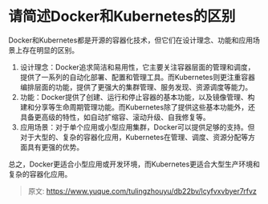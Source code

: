 # 请简述Docker和Kubernetes的区别

Docker和Kubernetes都是开源的容器化技术，但它们在设计理念、功能和应用场景上存在明显的区别。

1. 设计理念：Docker追求简洁和易用性，它主要关注容器层面的管理和调度，提供了一系列的自动化部署、配置和管理工具。而Kubernetes则更注重容器编排层面的功能，提供了更强大的集群管理、服务发现、资源调度等能力。
2. 功能：Docker提供了创建、运行和停止容器的基本功能，以及镜像管理、构建和分享等生命周期管理功能。而Kubernetes除了提供这些基本功能外，还具备更高级的特性，如自动扩缩容、滚动升级、自我修复等。
3. 应用场景：对于单个应用或小型应用集群，Docker可以提供足够的支持。但对于大型的、复杂的容器化应用，Kubernetes在管理、调度、资源分配等方面具有更强的优势。

总之，Docker更适合小型应用或开发环境，而Kubernetes更适合大型生产环境和复杂的容器化应用。


> 原文: <https://www.yuque.com/tulingzhouyu/db22bv/lcyfvxvbyer7rfvz>